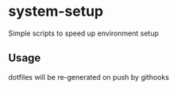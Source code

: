 # system-setup
Simple scripts to speed up environment setup

## Usage
dotfiles will be re-generated on push by githooks
